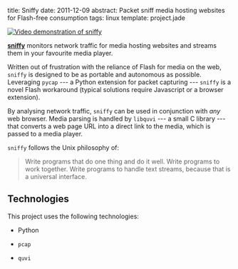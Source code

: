 title: Sniffy
date: 2011-12-09
abstract: Packet sniff media hosting websites for Flash-free consumption
tags: linux
template: project.jade

[![Video demonstration of sniffy][sth]][vid]

**[sniffy][]** monitors network traffic for media hosting websites and streams
them in your favourite media player.

Written out of frustration with the reliance of Flash for media on the web,
`sniffy` is designed to be as portable and autonomous as possible. Leveraging
`pycap` --- a Python extension for packet capturing --- `sniffy` is a novel
Flash workaround (typical solutions require Javascript or a browser extension).

By analysing network traffic, `sniffy` can be used in conjunction with *any* web
browser. Media parsing is handled by `libquvi` --- a small C library --- that
converts a web page URL into a direct link to the media, which is passed to a
media player.

`sniffy` follows the Unix philosophy of:

> Write programs that do one thing and do it well. Write programs to work
> together. Write programs to handle text streams, because that is a universal
> interface.

## Technologies

This project uses the following technologies:

* Python
* `pcap`
* `quvi`

  [sth]: http://tlvince.appspot.com/img/th/sniffy.png
  [sniffy]: https://github.com/tlvince/sniffy
  [vid]: http://www.youtube.com/watch?v=86bVfArxspY

